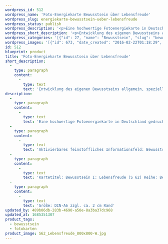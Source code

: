 ```yaml
---
wordpress_id: 512
wordpress_name: 'Foto-Energiekarte Bewusstsein über Lebensfreude'
wordpress_slug: energiekarte-bewusstsein-ueber-lebensfreude
wordpress_status: publish
wordpress_description: '<p>Eine hochwertige Fotoenergiekarte in Deutschland gedruckt und in Handarbeit laminiert.  Sie ist in Postkartengröße (DIN-A6) gut zu transportieren und kann auch auf den Körper aufgelegt werden.</p><p>Aktivierbares feinstoffliches Informationsfeld: Bewusstsein - Lebensfreudebewusstsein - Entwicklung - "Schwingungserhöhung" - Feinstofflichkeit erfahren: Entwicklung des eigenen Bewusstsein allgemein und für den Bereich der Lebensfreude speziell. Lebensfreude als Normalität begreifen und danach denken, fühlen und handeln. Die eigene Realität auf Basis von Lebensfreude gestalten. Das gesamte Potenzial eines Menschen zur Wahrnehmung und Steuerung feinstofflicher Energien erkunden und entfalten.</p><p>Kartetitel: Bewusstsein I: Lebensfreude (S 62) Reihe: Bewusstsein.</p><p>Größe: DIN-A6 zzgl. ca. 2 cm Rand<br />Andere Formate sind individuell für Sie innerhalb weniger Tage herstellbar. Bitte kontaktieren Sie uns hierfür unter <a href="mailto:info@elvedenverlag.de">info@elvedenverlag.de</a>.</p><p><a href="https://my.feenbaum.de/anwendung-energiebilder-foto-laminiert/">Anwendungshinweise</a></p>'
wordpress_short_description: '<p>Entwicklung des eigenen Bewusstseins allgemein, speziell für den Bereich der eigenen Lebensfreude</p>'
wordpress_categories: '[{"id": 27, "name": "Bewusstsein", "slug": "bewusstsein"}, {"id": 23, "name": "Fotokarten", "slug": "fotokarten"}]'
wordpress_images: '[{"id": 673, "date_created": "2016-02-22T01:18:29", "date_created_gmt": "2016-02-21T23:18:29", "date_modified": "2016-02-22T01:18:29", "date_modified_gmt": "2016-02-21T23:18:29", "src": "https://my.feenbaum.de/wp-content/uploads/2016/02/S62_Lebensfreude_800x800-W.jpg", "name": "S62_Lebensfreude_800x800-W", "alt": ""}]'
id: 512
blueprint: product
title: 'Foto-Energiekarte Bewusstsein über Lebensfreude'
short_description:
  -
    type: paragraph
    content:
      -
        type: text
        text: 'Entwicklung des eigenen Bewusstseins allgemein, speziell für den Bereich der eigenen Lebensfreude'
description:
  -
    type: paragraph
    content:
      -
        type: text
        text: 'Eine hochwertige Fotoenergiekarte in Deutschland gedruckt und in Handarbeit laminiert.  Sie ist in Postkartengröße (DIN-A6) gut zu transportieren und kann auch auf den Körper aufgelegt werden.'
  -
    type: paragraph
    content:
      -
        type: text
        text: 'Aktivierbares feinstoffliches Informationsfeld: Bewusstsein - Lebensfreudebewusstsein - Entwicklung - "Schwingungserhöhung" - Feinstofflichkeit erfahren: Entwicklung des eigenen Bewusstsein allgemein und für den Bereich der Lebensfreude speziell. Lebensfreude als Normalität begreifen und danach denken, fühlen und handeln. Die eigene Realität auf Basis von Lebensfreude gestalten. Das gesamte Potenzial eines Menschen zur Wahrnehmung und Steuerung feinstofflicher Energien erkunden und entfalten.'
  -
    type: paragraph
    content:
      -
        type: text
        text: 'Kartetitel: Bewusstsein I: Lebensfreude (S 62) Reihe: Bewusstsein.'
  -
    type: paragraph
    content:
      -
        type: text
        text: 'Größe: DIN-A6 zzgl. ca. 2 cm Rand'
updated_by: 489b06db-283b-4690-a50e-8a3ba37dc968
updated_at: 1685351307
product_tags:
  - bewusstsein
  - fotokarten
product_image: S62_Lebensfreude_800x800-W.jpg
---
```

